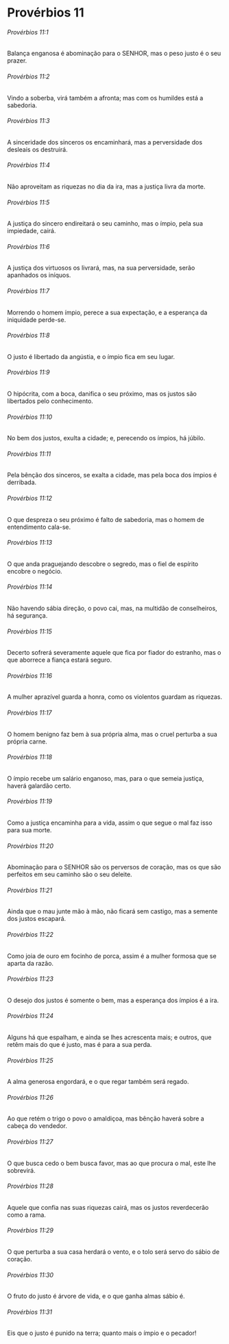 # Provérbios 11

###### Provérbios 11:1

Balança enganosa é abominação para o SENHOR, mas o peso justo é o seu prazer.

###### Provérbios 11:2

Vindo a soberba, virá também a afronta; mas com os humildes está a sabedoria.

###### Provérbios 11:3

A sinceridade dos sinceros os encaminhará, mas a perversidade dos desleais os destruirá.

###### Provérbios 11:4

Não aproveitam as riquezas no dia da ira, mas a justiça livra da morte.

###### Provérbios 11:5

A justiça do sincero endireitará o seu caminho, mas o ímpio, pela sua impiedade, cairá.

###### Provérbios 11:6

A justiça dos virtuosos os livrará, mas, na sua perversidade, serão apanhados os iníquos.

###### Provérbios 11:7

Morrendo o homem ímpio, perece a sua expectação, e a esperança da iniquidade perde-se.

###### Provérbios 11:8

O justo é libertado da angústia, e o ímpio fica em seu lugar.

###### Provérbios 11:9

O hipócrita, com a boca, danifica o seu próximo, mas os justos são libertados pelo conhecimento.

###### Provérbios 11:10

No bem dos justos, exulta a cidade; e, perecendo os ímpios, há júbilo.

###### Provérbios 11:11

Pela bênção dos sinceros, se exalta a cidade, mas pela boca dos ímpios é derribada.

###### Provérbios 11:12

O que despreza o seu próximo é falto de sabedoria, mas o homem de entendimento cala-se.

###### Provérbios 11:13

O que anda praguejando descobre o segredo, mas o fiel de espírito encobre o negócio.

###### Provérbios 11:14

Não havendo sábia direção, o povo cai, mas, na multidão de conselheiros, há segurança.

###### Provérbios 11:15

Decerto sofrerá severamente aquele que fica por fiador do estranho, mas o que aborrece a fiança estará seguro.

###### Provérbios 11:16

A mulher aprazível guarda a honra, como os violentos guardam as riquezas.

###### Provérbios 11:17

O homem benigno faz bem à sua própria alma, mas o cruel perturba a sua própria carne.

###### Provérbios 11:18

O ímpio recebe um salário enganoso, mas, para o que semeia justiça, haverá galardão certo.

###### Provérbios 11:19

Como a justiça encaminha para a vida, assim o que segue o mal faz isso para sua morte.

###### Provérbios 11:20

Abominação para o SENHOR são os perversos de coração, mas os que são perfeitos em seu caminho são o seu deleite.

###### Provérbios 11:21

Ainda que o mau junte mão à mão, não ficará sem castigo, mas a semente dos justos escapará.

###### Provérbios 11:22

Como joia de ouro em focinho de porca, assim é a mulher formosa que se aparta da razão.

###### Provérbios 11:23

O desejo dos justos é somente o bem, mas a esperança dos ímpios é a ira.

###### Provérbios 11:24

Alguns há que espalham, e ainda se lhes acrescenta mais; e outros, que retêm mais do que é justo, mas é para a sua perda.

###### Provérbios 11:25

A alma generosa engordará, e o que regar também será regado.

###### Provérbios 11:26

Ao que retém o trigo o povo o amaldiçoa, mas bênção haverá sobre a cabeça do vendedor.

###### Provérbios 11:27

O que busca cedo o bem busca favor, mas ao que procura o mal, este lhe sobrevirá.

###### Provérbios 11:28

Aquele que confia nas suas riquezas cairá, mas os justos reverdecerão como a rama.

###### Provérbios 11:29

O que perturba a sua casa herdará o vento, e o tolo será servo do sábio de coração.

###### Provérbios 11:30

O fruto do justo é árvore de vida, e o que ganha almas sábio é.

###### Provérbios 11:31

Eis que o justo é punido na terra; quanto mais o ímpio e o pecador!

